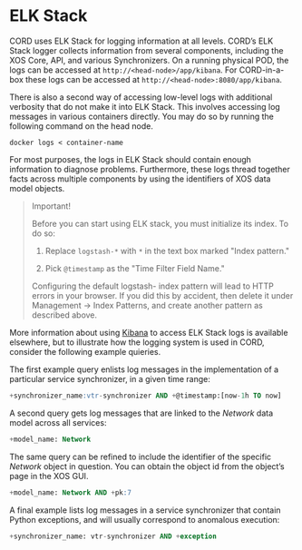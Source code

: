 # ELK Stack

CORD uses ELK Stack for logging information at all levels. CORD’s ELK Stack
logger collects information from several components, including the XOS Core,
API, and various Synchronizers. On a running physical POD, the logs can be
accessed at `http://<head-node>/app/kibana`. For CORD-in-a-box these logs can
be accessed at `http://<head-node>:8080/app/kibana`.

There is also a second way of accessing low-level logs with additional
verbosity that do not make it into ELK Stack. This involves accessing log
messages in various containers directly. You may do so by running the following
command on the head node.

```shell
docker logs < container-name
```

For most purposes, the logs in ELK Stack should contain enough information
to diagnose problems. Furthermore, these logs thread together facts across
multiple components by using the identifiers of XOS data model objects.

> Important!
>
> Before you can start using ELK stack, you must initialize its index.  To do
> so:
>
> 1) Replace `logstash-*` with `*` in the text box marked "Index pattern."
>
> 2) Pick `@timestamp` as the "Time Filter Field Name."
>
> Configuring the default logstash- index pattern will lead to HTTP errors in
> your browser. If you did this by accident, then delete it under Management ->
> Index Patterns, and create another pattern as described above.

More information about using
[Kibana](https://www.elastic.co/guide/en/kibana/current/getting-started.html)
to access ELK Stack logs is available elsewhere, but to illustrate how the
logging system is used in CORD, consider the following example quieries.

The first example query enlists log messages in the implementation of a
particular service synchronizer, in a given time range:

```sql
+synchronizer_name:vtr-synchronizer AND +@timestamp:[now-1h TO now]
```

A second query gets log messages that are linked to the _Network_ data model
across all services:

```sql
+model_name: Network
```

The same query can be refined to include the identifier of the specific
_Network_ object in question. You can obtain the object id from the object’s
page in the XOS GUI.

```sql
+model_name: Network AND +pk:7
```

A final example lists log messages in a service synchronizer that
contain Python exceptions, and will usually correspond to anomalous
execution:

```sql
+synchronizer_name: vtr-synchronizer AND +exception
```


